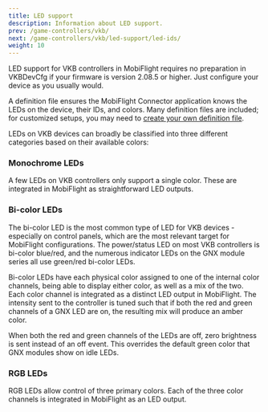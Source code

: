 ```yaml
---
title: LED support
description: Information about LED support.
prev: /game-controllers/vkb/
next: /game-controllers/vkb/led-support/led-ids/
weight: 10
---
```


LED support for VKB controllers in MobiFlight requires no preparation in VKBDevCfg if your firmware is version 2.08.5 or higher. Just configure your device as you usually would.

A definition file ensures the MobiFlight Connector application knows the LEDs on the device, their IDs, and colors. Many definition files are included; for customized setups, you may need to [create your own definition file](/game-controllers/vkb/create-definition).

LEDs on VKB devices can broadly be classified into three different categories based on their available colors:

### Monochrome LEDs

A few LEDs on VKB controllers only support a single color. These are integrated in MobiFlight as straightforward LED outputs.

### Bi-color LEDs

The bi-color LED is the most common type of LED for VKB devices - especially on control panels, which are the most relevant target for MobiFlight configurations. The power/status LED on most VKB controllers is bi-color blue/red, and the numerous indicator LEDs on the GNX module series all use green/red bi-color LEDs.

Bi-color LEDs have each physical color assigned to one of the internal color channels, being able to display either color, as well as a mix of the two. Each color channel is integrated as a distinct LED output in MobiFlight. The intensity sent to the controller is tuned such that if both the red and green channels of a GNX LED are on, the resulting mix will produce an amber color.

When both the red and green channels of the LEDs are off, zero brightness is sent instead of an off event. This overrides the default green color that GNX modules show on idle LEDs.

### RGB LEDs

RGB LEDs allow control of three primary colors. Each of the three color channels is integrated in MobiFlight as an LED output.
